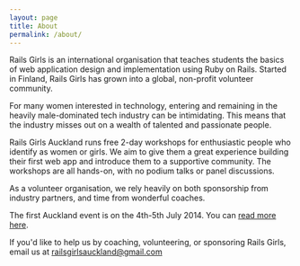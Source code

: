 ```yaml
---
layout: page
title: About
permalink: /about/
---
```


Rails Girls is an international organisation that teaches students the basics of web application design and implementation using Ruby on Rails. Started in Finland, Rails Girls has grown into a global, non-profit volunteer community.

For many women interested in technology, entering and remaining in the heavily male-dominated tech industry can be intimidating. This means that the industry misses out on a wealth of talented and passionate people.

Rails Girls Auckland runs free 2-day workshops for enthusiastic people who identify as women or girls. We aim to give them a great experience building their first web app and introduce them to a supportive community. The workshops are all hands-on, with no podium talks or panel discussions.

As a volunteer organisation, we rely heavily on both sponsorship from industry partners, and time from wonderful coaches.

The first Auckland event is on the 4th-5th July 2014. You can [read more here](http://railsgirls.com/auckland).

If you'd like to help us by coaching, volunteering, or sponsoring Rails Girls, email us at <railsgirlsauckland@gmail.com>

